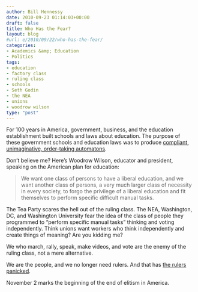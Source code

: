 ```yaml
---
author: Bill Hennessy
date: 2010-09-23 01:14:03+00:00
draft: false
title: Who Has the Fear?
layout: blog
#url: e/2010/09/22/who-has-the-fear/
categories:
- Academics &amp; Education
- Politics
tags:
- education
- factory class
- ruling class
- schools
- Seth Godin
- the NEA
- unions
- woodrow wilson
type: "post"
---
```


For 100 years in America, government, business, and the education establishment built schools and laws about education. The purpose of these government schools and education laws was to produce [compliant, unimaginative, order-taking automatons](https://garr.posterous.com/seth-godin-on-how-schools-teach-kids-to-aim-l).

 

Don’t believe me? Here’s Woodrow Wilson, educator and president, speaking on the American plan for education:

 

>   
> 
> We want one class of persons to have a liberal education, and we want another class of persons, a very much larger class of necessity in every society, to forgo the privilege of a liberal education and fit themselves to perform specific difficult manual tasks.
> 
> 

 

The Tea Party scares the hell out of the ruling class. The NEA, Washington, DC, and Washington University fear the idea of the class of people they programmed to “perform specific manual tasks” thinking and voting independently. Think unions want workers who think independently and create things of meaning? Are you kidding me? 

 

We who march, rally, speak, make videos, and vote are the enemy of the ruling class, not a mere alternative.

 

We are the people, and we no longer need rulers. And that has [the rulers panicked](https://gatewaypundit.firstthings.com/2010/09/it-begins-top-dem-official-calls-tea-party-fckers-video/).

 

November 2 marks the beginning of the end of elitism in America. 

